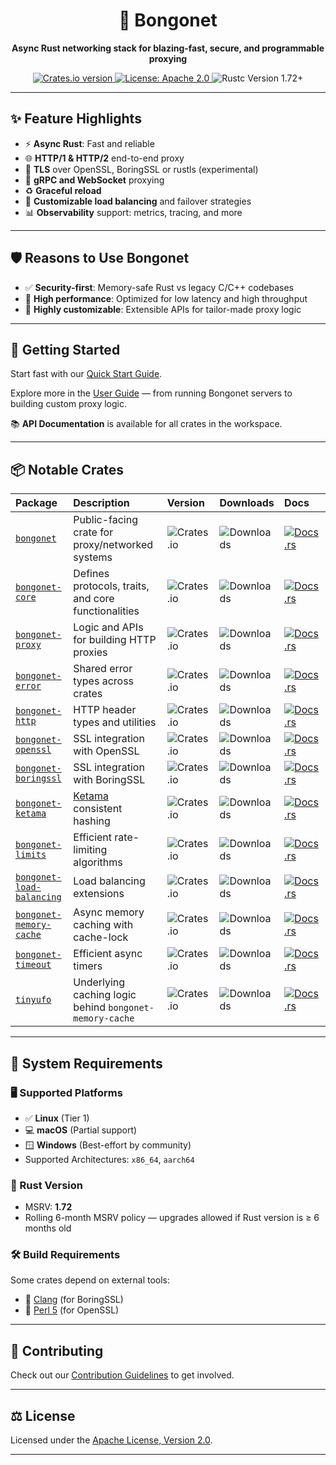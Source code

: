 <h1 align="center">🚀 Bongonet</h1>

<p align="center">
  <strong>Async Rust networking stack for blazing-fast, secure, and programmable proxying</strong>
</p>

<p align="center">
  <a href="https://crates.io/crates/bongonet">
    <img src="https://img.shields.io/crates/v/bongonet.svg" alt="Crates.io version" />
  </a>
  <a href="https://github.com/your-org/bongonet/blob/main/LICENSE">
    <img src="https://img.shields.io/badge/license-Apache%202.0-blue.svg" alt="License: Apache 2.0" />
  </a>
  <img src="https://img.shields.io/badge/rustc-1.72+-orange.svg" alt="Rustc Version 1.72+" />
</p>

---

## ✨ Feature Highlights

- ⚡ **Async Rust**: Fast and reliable
- 🌐 **HTTP/1 & HTTP/2** end-to-end proxy
- 🔐 **TLS** over OpenSSL, BoringSSL or rustls (experimental)
- 🔄 **gRPC and WebSocket** proxying
- ♻️ **Graceful reload**
- 🎯 **Customizable load balancing** and failover strategies
- 📊 **Observability** support: metrics, tracing, and more

---

## 🛡️ Reasons to Use Bongonet

- ✅ **Security-first**: Memory-safe Rust vs legacy C/C++ codebases
- 🚀 **High performance**: Optimized for low latency and high throughput
- 🔧 **Highly customizable**: Extensible APIs for tailor-made proxy logic

---

## 🚀 Getting Started

Start fast with our [Quick Start Guide](./docs/quick_start.md).

Explore more in the [User Guide](./docs/user_guide/index.md) — from running Bongonet servers to building custom proxy logic.

📚 **API Documentation** is available for all crates in the workspace.

---

## 📦 Notable Crates

| Package | Description | Version | Downloads | Docs |
| :------ | :---------- | :------ | :-------- | :--- |
| [`bongonet`](https://crates.io/crates/bongonet) | Public-facing crate for proxy/networked systems | ![Crates.io](https://img.shields.io/crates/v/bongonet?color=blue) | ![Downloads](https://img.shields.io/crates/d/bongonet.svg) | [![Docs.rs](https://docs.rs/bongonet/badge.svg)](https://docs.rs/bongonet) |
| [`bongonet-core`](https://crates.io/crates/bongonet-core) | Defines protocols, traits, and core functionalities | ![Crates.io](https://img.shields.io/crates/v/bongonet-core?color=blue) | ![Downloads](https://img.shields.io/crates/d/bongonet-core.svg) | [![Docs.rs](https://docs.rs/bongonet-core/badge.svg)](https://docs.rs/bongonet-core) |
| [`bongonet-proxy`](https://crates.io/crates/bongonet-proxy) | Logic and APIs for building HTTP proxies | ![Crates.io](https://img.shields.io/crates/v/bongonet-proxy?color=blue) | ![Downloads](https://img.shields.io/crates/d/bongonet-proxy.svg) | [![Docs.rs](https://docs.rs/bongonet-proxy/badge.svg)](https://docs.rs/bongonet-proxy) |
| [`bongonet-error`](https://crates.io/crates/bongonet-error) | Shared error types across crates | ![Crates.io](https://img.shields.io/crates/v/bongonet-error?color=blue) | ![Downloads](https://img.shields.io/crates/d/bongonet-error.svg) | [![Docs.rs](https://docs.rs/bongonet-error/badge.svg)](https://docs.rs/bongonet-error) |
| [`bongonet-http`](https://crates.io/crates/bongonet-http) | HTTP header types and utilities | ![Crates.io](https://img.shields.io/crates/v/bongonet-http?color=blue) | ![Downloads](https://img.shields.io/crates/d/bongonet-http.svg) | [![Docs.rs](https://docs.rs/bongonet-http/badge.svg)](https://docs.rs/bongonet-http) |
| [`bongonet-openssl`](https://crates.io/crates/bongonet-openssl) | SSL integration with OpenSSL | ![Crates.io](https://img.shields.io/crates/v/bongonet-openssl?color=blue) | ![Downloads](https://img.shields.io/crates/d/bongonet-openssl.svg) | [![Docs.rs](https://docs.rs/bongonet-openssl/badge.svg)](https://docs.rs/bongonet-openssl) |
| [`bongonet-boringssl`](https://crates.io/crates/bongonet-boringssl) | SSL integration with BoringSSL | ![Crates.io](https://img.shields.io/crates/v/bongonet-boringssl?color=blue) | ![Downloads](https://img.shields.io/crates/d/bongonet-boringssl.svg) | [![Docs.rs](https://docs.rs/bongonet-boringssl/badge.svg)](https://docs.rs/bongonet-boringssl) |
| [`bongonet-ketama`](https://crates.io/crates/bongonet-ketama) | [Ketama](https://github.com/RJ/ketama) consistent hashing | ![Crates.io](https://img.shields.io/crates/v/bongonet-ketama?color=blue) | ![Downloads](https://img.shields.io/crates/d/bongonet-ketama.svg) | [![Docs.rs](https://docs.rs/bongonet-ketama/badge.svg)](https://docs.rs/bongonet-ketama) |
| [`bongonet-limits`](https://crates.io/crates/bongonet-limits) | Efficient rate-limiting algorithms | ![Crates.io](https://img.shields.io/crates/v/bongonet-limits?color=blue) | ![Downloads](https://img.shields.io/crates/d/bongonet-limits.svg) | [![Docs.rs](https://docs.rs/bongonet-limits/badge.svg)](https://docs.rs/bongonet-limits) |
| [`bongonet-load-balancing`](https://crates.io/crates/bongonet-load-balancing) | Load balancing extensions | ![Crates.io](https://img.shields.io/crates/v/bongonet-load-balancing?color=blue) | ![Downloads](https://img.shields.io/crates/d/bongonet-load-balancing.svg) | [![Docs.rs](https://docs.rs/bongonet-load-balancing/badge.svg)](https://docs.rs/bongonet-load-balancing) |
| [`bongonet-memory-cache`](https://crates.io/crates/bongonet-memory-cache) | Async memory caching with cache-lock | ![Crates.io](https://img.shields.io/crates/v/bongonet-memory-cache?color=blue) | ![Downloads](https://img.shields.io/crates/d/bongonet-memory-cache.svg) | [![Docs.rs](https://docs.rs/bongonet-memory-cache/badge.svg)](https://docs.rs/bongonet-memory-cache) |
| [`bongonet-timeout`](https://crates.io/crates/bongonet-timeout) | Efficient async timers | ![Crates.io](https://img.shields.io/crates/v/bongonet-timeout?color=blue) | ![Downloads](https://img.shields.io/crates/d/bongonet-timeout.svg) | [![Docs.rs](https://docs.rs/bongonet-timeout/badge.svg)](https://docs.rs/bongonet-timeout) |
| [`tinyufo`](https://crates.io/crates/tinyufo) | Underlying caching logic behind `bongonet-memory-cache` | ![Crates.io](https://img.shields.io/crates/v/tinyufo?color=blue) | ![Downloads](https://img.shields.io/crates/d/tinyufo.svg) | [![Docs.rs](https://docs.rs/tinyufo/badge.svg)](https://docs.rs/tinyufo) |

---

## 🧰 System Requirements

### 🖥️ Supported Platforms

- ✅ **Linux** (Tier 1)
- 💻 **macOS** (Partial support)
- 🪟 **Windows** (Best-effort by community)
- Supported Architectures: `x86_64`, `aarch64`

### 🦀 Rust Version

- MSRV: **1.72**
- Rolling 6-month MSRV policy — upgrades allowed if Rust version is ≥ 6 months old

### 🛠️ Build Requirements

Some crates depend on external tools:

- 🔧 [Clang](https://clang.llvm.org/) (for BoringSSL)
- 🐪 [Perl 5](https://www.perl.org/) (for OpenSSL)

---

## 🤝 Contributing

Check out our [Contribution Guidelines](./.github/CONTRIBUTING.md) to get involved.

---

## ⚖️ License

Licensed under the [Apache License, Version 2.0](./LICENSE).

---

